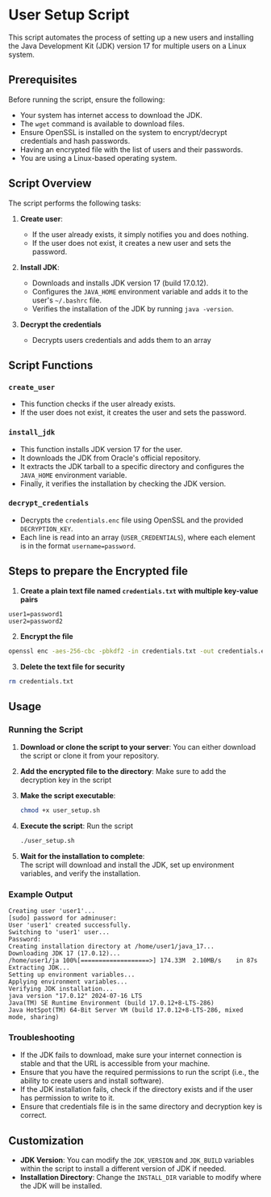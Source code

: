 # User Setup Script

This script automates the process of setting up a new users and installing the Java Development Kit (JDK) version 17 for multiple users on a Linux system.

## Prerequisites

Before running the script, ensure the following:

- Your system has internet access to download the JDK.
- The `wget` command is available to download files.
- Ensure OpenSSL is installed on the system to encrypt/decrypt credentials and hash passwords.
- Having an encrypted file with the list of users and their passwords.
- You are using a Linux-based operating system.


## Script Overview

The script performs the following tasks:

1. **Create user**:
   - If the user already exists, it simply notifies you and does nothing.
   - If the user does not exist, it creates a new user and sets the password.

2. **Install JDK**:
   - Downloads and installs JDK version 17 (build 17.0.12).
   - Configures the `JAVA_HOME` environment variable and adds it to the user's `~/.bashrc` file.
   - Verifies the installation of the JDK by running `java -version`.

3. **Decrypt the credentials**
   - Decrypts users credentials and adds them to an array

## Script Functions

### `create_user`

- This function checks if the user already exists.
- If the user does not exist, it creates the user and sets the password.

### `install_jdk`

- This function installs JDK version 17 for the user.
- It downloads the JDK from Oracle's official repository.
- It extracts the JDK tarball to a specific directory and configures the `JAVA_HOME` environment variable.
- Finally, it verifies the installation by checking the JDK version.

### `decrypt_credentials`

- Decrypts the `credentials.enc` file using OpenSSL and the provided `DECRYPTION_KEY`.
- Each line is read into an array (`USER_CREDENTIALS`), where each element is in the format `username=password`.

## Steps to prepare the Encrypted file

1. **Create a plain text file named `credentials.txt` with multiple key-value pairs**

```
user1=password1
user2=password2
```

2. **Encrypt the file**

```bash
openssl enc -aes-256-cbc -pbkdf2 -in credentials.txt -out credentials.enc -k your_decryption_key
```

3. **Delete the text file for security**

```bash
rm credentials.txt
```


## Usage

### Running the Script

1. **Download or clone the script to your server**:
   You can either download the script or clone it from your repository.

2. **Add the encrypted file to the directory**:
   Make sure to add the decryption key in the script

3. **Make the script executable**:
   ```bash
   chmod +x user_setup.sh
   ```

4. **Execute the script**:
   Run the script 
   ```bash
   ./user_setup.sh
   ```

5. **Wait for the installation to complete**:  
   The script will download and install the JDK, set up environment variables, and verify the installation.

### Example Output

``` 
Creating user 'user1'...
[sudo] password for adminuser: 
User 'user1' created successfully.
Switching to 'user1' user...
Password: 
Creating installation directory at /home/user1/java_17...
Downloading JDK 17 (17.0.12)...
/home/user1/ja 100%[===================>] 174.33M  2.10MB/s    in 87s     
Extracting JDK...
Setting up environment variables...
Applying environment variables...
Verifying JDK installation...
java version "17.0.12" 2024-07-16 LTS
Java(TM) SE Runtime Environment (build 17.0.12+8-LTS-286)
Java HotSpot(TM) 64-Bit Server VM (build 17.0.12+8-LTS-286, mixed mode, sharing)

```

### Troubleshooting

- If the JDK fails to download, make sure your internet connection is stable and that the URL is accessible from your machine.
- Ensure that you have the required permissions to run the script (i.e., the ability to create users and install software).
- If the JDK installation fails, check if the directory exists and if the user has permission to write to it.
- Ensure that credentials file is in the same directory and decryption key is correct.

## Customization

- **JDK Version**: You can modify the `JDK_VERSION` and `JDK_BUILD` variables within the script to install a different version of JDK if needed.
- **Installation Directory**: Change the `INSTALL_DIR` variable to modify where the JDK will be installed.

